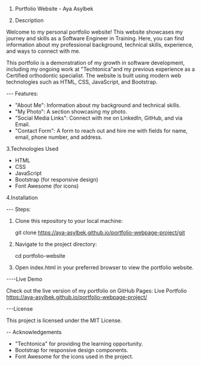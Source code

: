 1. Portfolio Website - Aya Asylbek

2. Description

Welcome to my personal portfolio website! This website showcases my journey and skills as a Software Engineer in Training. Here, you can find information about my professional background, technical skills, experience, and ways to connect with me. 

This portfolio is a demonstration of my growth in software development, including my ongoing work at "Techtonica"and my previous experience as a Certified orthodontic specialist. The website is built using modern web technologies such as HTML, CSS, JavaScript, and Bootstrap.

--- Features:
- "About Me": Information about my background and technical skills.
- "My Photo": A section showcasing my photo.
- "Social Media Links": Connect with me on LinkedIn, GitHub, and via Email.
- "Contact Form": A form to reach out and hire me with fields for name, email, phone number, and address.

3.Technologies Used

- HTML
- CSS
- JavaScript
- Bootstrap (for responsive design)
- Font Awesome (for icons)

4.Installation

--- Steps:
1. Clone this repository to your local machine:

    git clone https://aya-asylbek.github.io/portfolio-webpage-project/git

2. Navigate to the project directory:

    cd portfolio-website

3. Open index.html in your preferred browser to view the portfolio website.

----Live Demo

Check out the live version of my portfolio on GitHub Pages: Live Portfolio https://aya-asylbek.github.io/portfolio-webpage-project/

---License

This project is licensed under the MIT License.

-- Acknowledgements

- "Techtonica" for providing the learning opportunity.
- Bootstrap for responsive design components.
- Font Awesome for the icons used in the project.
